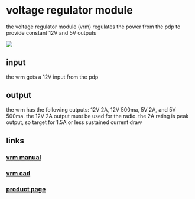 # voltage regulator module

the voltage regulator module (vrm) regulates the power from the pdp to provide constant 12V and 5V outputs

![](https://cdn3.volusion.com/vyfsn.knvgw/v/vspfiles/photos/am-2857-2.jpg?1442240393)

## input

the vrm gets a 12V input from the pdp

## output

the vrm has the following outputs: 12V 2A, 12V 500ma, 5V 2A, and 5V 500ma. the 12V 2A output must be used for the radio. the 2A rating is peak output, so target for 1.5A or less sustained current draw

## links

### [vrm manual](http://www.ctr-electronics.com/VRM%20User's%20Guide.pdf)
### [vrm cad](http://www.ctr-electronics.com/downloads/cad/VRM_CAD.zip)
### [product page](http://www.ctr-electronics.com/vrm.html)